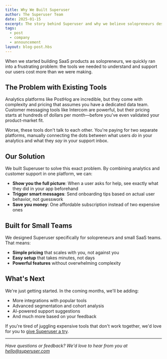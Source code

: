 ```yaml
---
title: Why We Built Superuser
author: The Superuser Team
date: 2025-01-15
excerpt: The story behind Superuser and why we believe solopreneurs deserve enterprise-grade tools at fair prices.
tags:
  - post
  - company
  - announcement
layout: blog-post.hbs
---
```


When we started building SaaS products as solopreneurs, we quickly ran into a frustrating problem: the tools we needed to understand and support our users cost more than we were making.

## The Problem with Existing Tools

Analytics platforms like PostHog are incredible, but they come with complexity and pricing that assumes you have a dedicated data team. Customer messaging tools like Intercom are powerful, but their pricing starts at hundreds of dollars per month—before you've even validated your product-market fit.

Worse, these tools don't talk to each other. You're paying for two separate platforms, manually connecting the dots between what users *do* in your analytics and what they *say* in your support inbox.

## Our Solution

We built Superuser to solve this exact problem. By combining analytics and customer support in one platform, we can:

- **Show you the full picture**: When a user asks for help, see exactly what they did in your app beforehand
- **Trigger smart messages**: Send onboarding tips based on actual user behavior, not guesswork
- **Save you money**: One affordable subscription instead of two expensive ones

## Built for Small Teams

We designed Superuser specifically for solopreneurs and small SaaS teams. That means:

- **Simple pricing** that scales with you, not against you
- **Easy setup** that takes minutes, not days
- **Powerful features** without overwhelming complexity

## What's Next

We're just getting started. In the coming months, we'll be adding:

- More integrations with popular tools
- Advanced segmentation and cohort analysis
- AI-powered support suggestions
- And much more based on your feedback

If you're tired of juggling expensive tools that don't work together, we'd love for you to [give Superuser a try](/).

---

*Have questions or feedback? We'd love to hear from you at hello@superuser.com*
